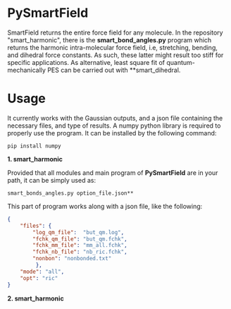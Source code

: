 # PySmartField

SmartField returns the entire force field for any molecule.
In the repository "smart_harmonic", there is the **smart_bond_angles.py** program which returns the harmonic intra-molecular force field, i.e, stretching, bending, and dihedral force constants. As such, these latter might result too stiff for specific applications. 
As alternative, least square fit of quantum-mechanically PES can be carried out with **smart_dihedral.  

# Usage 

It currently works with the Gaussian outputs, and a json file containing the necessary files, and type of results.
A numpy python library is required to properly use the program.
It can be installed by the following command:
```
pip install numpy
```
**1. smart_harmonic**

Provided that all modules and main program of **PySmartField** are in your path,
it can be simply used as:
```
smart_bonds_angles.py option_file.json**
```
This part of program works along with a json file, like the following:

```json
{
    "files": {
        "log_qm_file":  "but_qm.log",
        "fchk_qm_file": "but_qm.fchk",
        "fchk_mm_file": "mm_all.fchk",
        "fchk_nb_file": "nb_ric.fchk",
        "nonbon": "nonbonded.txt"
         },
    "mode": "all",
    "opt": "ric"
}
```




**2. smart_harmonic**




